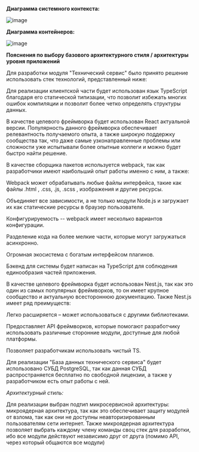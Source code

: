**Диаграмма системного контекста:**

![image](https://github.com/Justalegend1/SoftwareArchitecture/assets/74319066/218f5f64-7f52-489d-b9df-98f25d54ac1b)

**Диаграмма контейнеров:**

![image](https://github.com/Justalegend1/SoftwareArchitecture/assets/74319066/a656e29e-50ec-46f1-b176-32f78aab6954)

**Пояснения по выбору базового архитектурного стиля / архитектуры уровня приложений**

Для разработки модуля "Технический сервис" было принято решение использовать стек технологий, представленный ниже:

Для реализации клиентской части будет использован язык TypeScript благодаря его статической типизации, что позволит избежать многих ошибок компиляции и позволит более четко определять структуры данных.

В качестве целевого фреймворка будет использован React актуальной версии. Популярность данного фреймворка обеспечивает релевантность получаемого опыта, а также широкую поддержку сообщества так, что даже самые узконаправленные проблемы или сложности уже испытывали более опытные коллеги и можно будет быстро найти решение.

В качестве сборщика пакетов используется webpack, так как разработчики имеют наибольший опыт работы именно с ним, а также:

Webpack может обрабатывать любые файлы интерфейса, такие как файлы .html , .css, .js, .scss , изображения и другие ресурсы.

Объединяет все зависимости, а не только модули Node.js и загружает их как статические ресурсы в браузер пользователя.

Конфигурируемость -- webpack имеет несколько вариантов конфигурации.

Разделение кода на более мелкие части, которые могут загружаться асинхронно.

Огромная экосистема с богатым интерфейсом плагинов.

Бэкенд для системы будет написан на TypeScript для соблюдения единообразия частей приложения.

В качестве целевого фреймворка будет использован Nest.js, так как это один из самых популярных фреймворков, то он имеет крупное сообщество и актуальную всестороннюю документацию. Также Nest.js имеет ряд преимуществ:

Легко расширяется – может использоваться с другими библиотеками.

Предоставляет API фреймворков, которые помогают разработчику использовать различные сторонние модули, доступные для любой платформы.

Позволяет разработчикам использовать чистый TS.

Для реализации "База данных технического сервиса" будет использовано СУБД PostgreSQL, так как данная СУБД распространяется бесплатно по свободной лицензии, а также у разработчиком есть опыт работы с ней.

_Архитектурный стиль:_

Для реализации выбран подтип микросервисной архитектуры: микроядерная архитектура, так как это обеспечивает защиту модулей от взлома, так как они не доступны неавторизированным пользователям сети интернет. Также микроядерная архитектура позволяет выбрать каждому члену команды своц стек для разработки, ибо все модули действуют независимо друг от друга (помимо API, через который общаются все модули)
